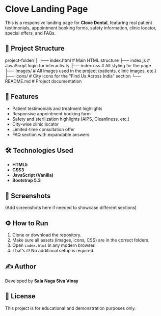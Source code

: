 # Clove Landing Page

This is a responsive landing page for **Clove Dental**, featuring real patient testimonials, appointment booking forms, safety information, clinic locator, special offers, and FAQs.

## 📁 Project Structure

project-folder/
│
├── index.html # Main HTML structure
├── index.js # JavaScript logic for interactivity
├── index.css # All styling for the page
├── Images/ # All images used in the project (patients, clinic images, etc.)
├── icons/ # City icons for the "Find Us Across India" section
└── README.md # Project documentation


## 🚀 Features

- Patient testimonials and treatment highlights
- Responsive appointment booking form
- Safety and sterilization highlights (AIPS, Cleanliness, etc.)
- City-wise clinic locator
- Limited-time consultation offer
- FAQ section with expandable answers

## 🛠️ Technologies Used

- **HTML5**
- **CSS3**
- **JavaScript (Vanilla)**
- **Bootstrap 5.3**

## 📸 Screenshots

(Add screenshots here if needed to showcase different sections)

## ⚙️ How to Run

1. Clone or download the repository.
2. Make sure all assets (images, icons, CSS) are in the correct folders.
3. Open `index.html` in any modern browser.
4. That's it! No additional setup is required.

## ✍️ Author

Developed by **Sala Naga Siva Vinay**

## 📄 License

This project is for educational and demonstration purposes only.
